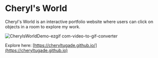 # Cheryl's World

Cheryl's World is an interactive portfolio website where users can click on objects in a room to explore my work.

![CherylsWorldDemo-ezgif com-video-to-gif-converter](https://github.com/user-attachments/assets/73cc34fb-539a-4322-8931-4cfba7413f32)

Explore here: [https://cheryltugade.github.io/](https://cheryltugade.github.io)
